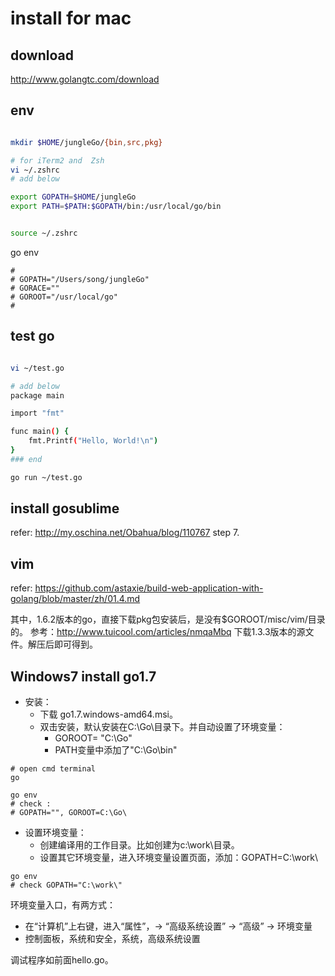
# install for mac

##  download 

http://www.golangtc.com/download

## env

```bash

mkdir $HOME/jungleGo/{bin,src,pkg}

# for iTerm2 and  Zsh
vi ~/.zshrc
# add below

export GOPATH=$HOME/jungleGo
export PATH=$PATH:$GOPATH/bin:/usr/local/go/bin


source ~/.zshrc

```

go env 

```shell
#
# GOPATH="/Users/song/jungleGo"
# GORACE=""
# GOROOT="/usr/local/go"
# 
```



## test go

```bash

vi ~/test.go

# add below
package main

import "fmt"

func main() {
	fmt.Printf("Hello, World!\n")
}
### end 

go run ~/test.go
```

## install gosublime

refer: http://my.oschina.net/Obahua/blog/110767
step 7.


## vim

refer:
https://github.com/astaxie/build-web-application-with-golang/blob/master/zh/01.4.md

其中，1.6.2版本的go，直接下载pkg包安装后，是没有$GOROOT/misc/vim/目录的。
参考：http://www.tuicool.com/articles/nmqaMbq
下载1.3.3版本的源文件。解压后即可得到。



## Windows7 install go1.7

* 安装：
  * 下载 go1.7.windows-amd64.msi。
  * 双击安装，默认安装在C:\Go\目录下。并自动设置了环境变量：
    * GOROOT= "C:\Go\"
    * PATH变量中添加了"C:\Go\bin\"



```shell
# open cmd terminal
go 

go env
# check :
# GOPATH="", GOROOT=C:\Go\
```



* 设置环境变量：
  * 创建编译用的工作目录。比如创建为c:\work\目录。
  * 设置其它环境变量，进入环境变量设置页面，添加：GOPATH=C:\work\

```shell
go env 
# check GOPATH="C:\work\"
```



环境变量入口，有两方式：

* 在“计算机”上右键，进入“属性”，-> “高级系统设置” -> “高级” -> 环境变量
* 控制面板，系统和安全，系统，高级系统设置

调试程序如前面hello.go。





